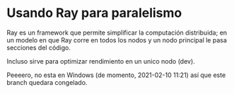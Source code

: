 # Usando Ray para paralelismo

Ray es un framework que permite simplificar la computación distribuida; en un modelo en que Ray corre en todos los nodos y un nodo principal le pasa secciones del código. 

Incluso sirve para optimizar rendimiento en un unico nodo (dev). 

Peeeero, no esta en Windows (de momento, 2021-02-10 11:21) así que este branch quedara congelado. 